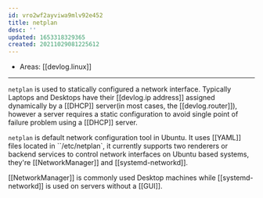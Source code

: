 ```yaml
---
id: vro2wf2ayviwa9mlv92e452
title: netplan
desc: ''
updated: 1653318329365
created: 20211029081225612
---
```


- Areas: [[devlog.linux]]

---

`netplan` is used to statically configured a network interface. Typically Laptops and Desktops have their [[devlog.ip address]] assigned dynamically by a [[DHCP]] server(in most cases, the [[devlog.router]]), however a server requires a static configuration to avoid single point of failure problem using a [[DHCP]] server.

`netplan` is default network configuration tool in Ubuntu. It uses [[YAML]] files located in ``/etc/netplan`, it currently supports two renderers or backend services to control network interfaces on Ubuntu based systems, they're [[NetworkManager]] and [[systemd-networkd]].

[[NetworkManager]] is commonly used Desktop machines while [[systemd-networkd]] is used on servers without a [[GUI]].
